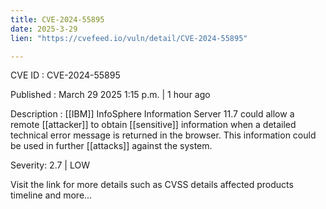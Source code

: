 ```yaml
---
title: CVE-2024-55895
date: 2025-3-29
lien: "https://cvefeed.io/vuln/detail/CVE-2024-55895"

---
```


CVE ID : CVE-2024-55895

Published :  March 29
2025
1:15 p.m. | 1 hour ago

Description : [[IBM]] InfoSphere Information Server 11.7 could allow a remote [[attacker]] to obtain [[sensitive]] information when a detailed technical error message is returned in the browser.  This information could be used in further [[attacks]] against the system.

Severity: 2.7 | LOW

Visit the link for more details
such as CVSS details
affected products
timeline
and more...
